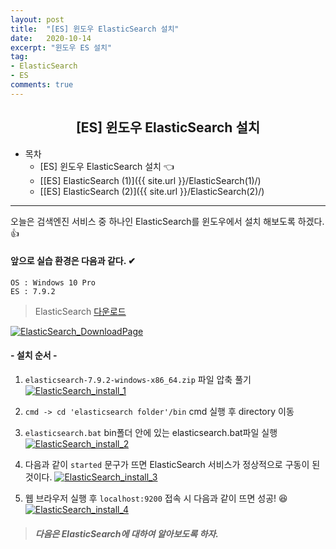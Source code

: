 ```yaml
---
layout: post
title:  "[ES] 윈도우 ElasticSearch 설치"
date:   2020-10-14
excerpt: "윈도우 ES 설치"
tag: 
- ElasticSearch
- ES
comments: true
---
```


## <center>[ES] 윈도우 ElasticSearch 설치</center> 

- 목차   
    - [ES] 윈도우 ElasticSearch 설치 👈
    - [[ES] ElasticSearch (1)]({{ site.url }}/ElasticSearch(1)/)
    - [[ES] ElasticSearch (2)]({{ site.url }}/ElasticSearch(2)/)

--- 
오늘은 검색엔진 서비스 중 하나인 ElasticSearch를 윈도우에서 설치 해보도록 하겠다. 👍

#### 앞으로 실습 환경은 다음과 같다. ✔ 
`OS : Windows 10 Pro`      
`ES : 7.9.2`


>ElasticSearch [다운로드](https://www.elastic.co/kr/downloads/elasticsearch)

<a href="{{ site.url }}/images/posts/2020-10-14/download.png"><img src="{{ site.url }}/images/posts/2020-10-14/download.png" alt="ElasticSearch_DownloadPage"></a> 

#### - 설치 순서 -

1. `elasticsearch-7.9.2-windows-x86_64.zip` 파일 압축 풀기
<a href="{{ site.url }}/images/posts/2020-10-14/install_1.png"><img src="{{ site.url }}/images/posts/2020-10-14/install_1.png" alt="ElasticSearch_install_1"></a> 

2. `cmd -> cd 'elasticsearch folder'/bin` cmd 실행 후 directory 이동

3. `elasticsearch.bat` bin폴더 안에 있는 elasticsearch.bat파일 실행 
<a href="{{ site.url }}/images/posts/2020-10-14/install_2.png"><img src="{{ site.url }}/images/posts/2020-10-14/install_2.png" alt="ElasticSearch_install_2"></a> 

4. 다음과 같이 `started` 문구가 뜨면 ElasticSearch 서비스가 정상적으로 구동이 된것이다.
<a href="{{ site.url }}/images/posts/2020-10-14/install_3.png"><img src="{{ site.url }}/images/posts/2020-10-14/install_3.png" alt="ElasticSearch_install_3"></a> 

5. 웹 브라우저 실행 후 `localhost:9200` 접속 시 다음과 같이 뜨면 성공! 😆
<a href="{{ site.url }}/images/posts/2020-10-14/install_4.png"><img src="{{ site.url }}/images/posts/2020-10-14/install_4.png" alt="ElasticSearch_install_4"></a> 

> ##### 다음은 ElasticSearch에 대하여 알아보도록 하자.